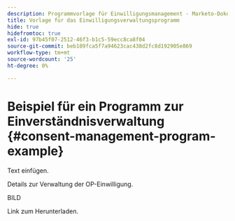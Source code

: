 ```yaml
---
description: Programmvorlage für Einwilligungsmanagement - Marketo-Dokumente - Produktdokumentation
title: Vorlage für das Einwilligungsverwaltungsprogramm
hide: true
hidefromtoc: true
exl-id: 97b45f07-2512-46f3-b1c5-59ecc8ca8f04
source-git-commit: beb109fca5f7a94623cac438d2fc8d192905e869
workflow-type: tm+mt
source-wordcount: '25'
ht-degree: 0%

---
```


# Beispiel für ein Programm zur Einverständnisverwaltung {#consent-management-program-example}

Text einfügen.

Details zur Verwaltung der OP-Einwilligung.

BILD

Link zum Herunterladen.
